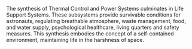 
The synthesis of Thermal Control and Power Systems culminates in Life Support Systems. These subsystems provide survivable conditions for astronauts, regulating breathable atmosphere, waste management, food, and water supply, psychological healthcare, living quarters and safety measures. This synthesis embodies the concept of a self-contained environment, maintaining life in the harshness of space.

